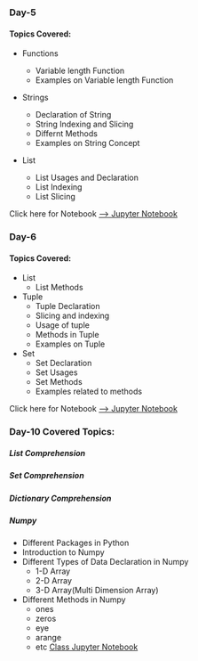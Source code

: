 ### Day-5
#### Topics Covered:
- Functions
    - Variable length Function
    - Examples on Variable length Function
    
- Strings
    - Declaration of String
    - String Indexing and Slicing 
    - Differnt Methods
    - Examples on String Concept
- List
    - List Usages and Declaration
    - List Indexing
    - List Slicing
    
Click here for Notebook [--> Jupyter Notebook](https://github.com/AP-Skill-Development-Corporation/APSSDC-Python-SRM-Internship/blob/master/Day-5(19-06-2020)/19-06-2020.ipynb)
    
### Day-6
#### Topics Covered:
- List
    - List Methods
- Tuple
    - Tuple Declaration
    - Slicing and indexing
    - Usage of tuple
    - Methods in Tuple
    - Examples on Tuple
- Set
    - Set Declaration
    - Set Usages 
    - Set Methods
    - Examples related to methods
    
Click here for Notebook [--> Jupyter Notebook](https://github.com/AP-Skill-Development-Corporation/APSSDC-Python-SRM-Internship/blob/master/Day-6(20-06-2020)/20-06-2020.ipynb)


### Day-10 Covered Topics:

##### List Comprehension
##### Set Comprehension
##### Dictionary Comprehension
##### Numpy
  - Different Packages in Python
  - Introduction to Numpy
  - Different Types of Data Declaration in Numpy
    - 1-D Array
    - 2-D Array
    - 3-D Array(Multi Dimension Array)
  - Different Methods in Numpy
    - ones
    - zeros
    - eye
    - arange
    - etc
[Class Jupyter Notebook](https://github.com/AP-Skill-Development-Corporation/APSSDC-Python-SRM-Internship/blob/master/Day-10(25-06-2020)/25-06-2020.ipynb)
